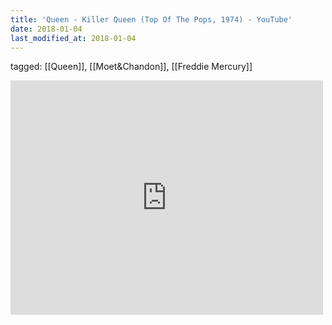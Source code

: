 ```yaml
---
title: 'Queen - Killer Queen (Top Of The Pops, 1974) - YouTube'
date: 2018-01-04
last_modified_at: 2018-01-04
---
```

tagged: [[Queen]], [[Moet&Chandon]], [[Freddie Mercury]]
<iframe allow="accelerometer; autoplay; clipboard-write; encrypted-media; gyroscope; picture-in-picture" allowfullscreen="" frameborder="0" height="375" id="youtube_iframe" src="https://www.youtube.com/embed/2ZBtPf7FOoM?feature=oembed&amp;enablejsapi=1&amp;origin=https://safe.txmblr.com&amp;wmode=opaque" width="500"></iframe>